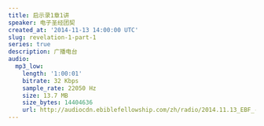 ```yaml
---
title: 启示录1章1讲
speaker: 电子圣经团契
created_at: '2014-11-13 14:00:00 UTC'
slug: revelation-1-part-1
series: true
description: 广播电台
audio:
  mp3_low:
    length: '1:00:01'
    bitrate: 32 Kbps
    sample_rate: 22050 Hz
    size: 13.7 MB
    size_bytes: 14404636
    url: http://audiocdn.ebiblefellowship.com/zh/radio/2014.11.13_EBF_-_Revelation_1_Part_1.mp3
---
```

